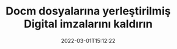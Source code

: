 ---
############################# Static ############################
layout: "auto-gen-signature"
date: 2022-03-01T15:12:22
draft: false
operation: Delete
signaturetype: Digital
fileformat: Docm
productName: Java
lang: tr
productCode: java
otherformats: pdf doc docx docm dot dotx odt ott xls xlsx xlsm xlsb ods ots xltx xltm pptx pptm
breadcrumb: Put Digital signature on Docm for Java

############################# Head ############################
head_title: "Java aracılığıyla Docm dosyalarından Digital imzasını silin"
head_description: "İmzalı Docm belgelerindeki belirli Digital imzalarının silinmesi kısa Java koduyla kolayca gerçekleştirilebilir."

############################# Header ############################
title: "Docm dosyalarına yerleştirilmiş Digital imzalarını kaldırın"
description: "Docm dokümanlarından çeşitli Digital imzalarını silin. Digital imzasını kaldırmak için basit Java kodu gerekir."
bg_image: "https://cms.admin.containerize.com/templates/aspose/App_Themes/V3/images/bg/header1.png"
bg_overlay: false
button:
    enable: true

############################# SubMenu ############################
submenu:
    enable: true

    left:
        img_alt: "GroupDocs.Signature for Java"
        image: "https://cms.admin.containerize.com/templates/groupdocs/images/product-logos/90x90-noborder/groupdocs-signature-java.png"
        product: "GroupDocs.Signature"
        platform: "Java"



############################# About ############################
about:
    enable: true
    title: "GroupDocs.Signature for Java API özellikleri hakkında bilgi alın"
    content: |
        [GroupDocs.Signature for Java](https://products.groupdocs.com/signature/java/) API, belgelerinizi elektronik imza kullanarak işlemek için birçok yol sağlar. Metinler, resimler, dijital sertifikalar, barkodlar, QR kodları, damgalar veya meta veriler gibi dijital imzalar mevcuttur. Müşteriler, PDF'lerde, MS Word belgelerinde, MS Excel çalışma kitaplarında, MS PowerPoint sunumlarında, Adobe Photoshop dosyalarında ve çeşitli görüntü formatlarında dijital imza ekleme, silme, güncelleme, doğrulama veya arama olanağına sahiptir. Çok sayıda kullanışlı özellik ve ayar sağlanmıştır.
    

############################# Steps ############################
steps:
    enable: true
    title_left: "Docm belgenizden Digital imzaları nasıl kaldırılır"
    content_left: |
        [GroupDocs.Signature for Java](https://products.groupdocs.com/signature/java/), Docm belgelerindeki Digital imzalarını birkaç satır kodla temizlemek için kullanışlı bir özellik sağlar.
        
        * İlk olarak, bir yapıcı parametresi olarak belgenize giden Signature nesne yolunun örneğini oluşturun.
        * Ardından uygun bir imza nesnesi oluşturun ve benzersiz tanımlayıcısını ayarlayın.
        * Bundan sonra, silinmesi gereken imza nesnesini geçen Delete yöntemini çağırın.
        * Son olarak, işlem operasyon sonuçları.

    title_right: "sistem gereksinimleri"
    content_right: |
        GroupDocs.Signature for Java, tüm büyük platformlarda ve işletim sistemlerinde desteklenir. Aşağıdaki kodu çalıştırmadan önce lütfen aşağıdaki ön koşulların sisteminizde kurulu olduğundan emin olun.

        * İşletim sistemleri: Microsoft Windows, Linux, MacOS
        * Geliştirme ortamları: NetBeans, Intellij IDEA, Eclipse, etc.
        * Java runtime: J2SE 6.0 and above
        * GroupDocs.Signature for Java ürününün en son sürümünü [Maven}](https://repository.groupdocs.com/webapp/#/artifacts/browse/tree/General/repo/com/groupdocs/groupdocs-signature) adresinden indirin
         
    code: |
        ```java    
                
        // Set up input Docm file
        String filePath = "input.docm";
        // Set up output file
        String outputFilePath = "output.docm";

        // Instantiate Signature for input file
        Signature signature = new Signature(filePath);

        // Id of signature which is supposed to be deleted
        // such Id may be obtained as result of search operation
        String id = "a01e1940-997a-444b-89af-9309a2d559a5";

        // provide signature item to delete
        DigitalSignature signatureToDelete = new DigitalSignature(id);

        // delete signature
        Boolean deleteResult = signature.delete(outputFilePath, signatureToDelete);

        // process deletion result
        if (deleteResult)
        {
                System.out.println("Signature was deleted successfully!");
        }
        ```

############################# Demos ############################
demos:
    enable: true
    title: "Digital imzalarıyla imzalama Canlı Demo"
    content: |
       Hemen şimdi [GroupDocs.Signature App](https://products.groupdocs.app/signature/family) web sitesini ziyaret ederek Docm dosyasına çeşitli elektronik imzalar ekleyin.          

############################# More Formats ############################
more_formats:
    enable: true
    title: "Digital imzalarınızı Java ile silin"
    content: |
        "Çeşitli belge formatlarına eklenen e-imzaların silinmesi. Ekstra kod olmadan imzaları hızla kaldırın."
    format: 
       
       
back_to_top:
    enable: true
---